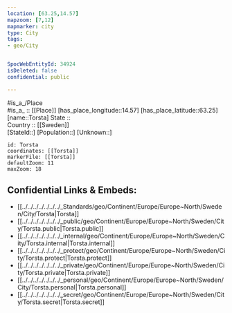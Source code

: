 ```yaml
---
location: [63.25,14.57] 
mapzoom: [7,12] 
mapmarker: city 
type: City
tags:
- geo/City


SpocWebEntityId: 34924
isDeleted: false
confidential: public

---
```

#is_a_/Place  
#is_a_ :: [[Place]] 
[has_place_longitude::14.57] 
[has_place_latitude::63.25] 
[name::Torsta] 
State ::  
Country :: [[Sweden]]  
[StateId::] 
[Population::] 
[Unknown::] 


```leaflet
id: Torsta
coordinates: [[Torsta]] 
markerFile: [[Torsta]] 
defaultZoom: 11 
maxZoom: 18
```


## Confidential Links & Embeds: 
- [[../../../../../../../_Standards/geo/Continent/Europe/Europe~North/Sweden/City/Torsta|Torsta]] 
- [[../../../../../../../_public/geo/Continent/Europe/Europe~North/Sweden/City/Torsta.public|Torsta.public]] 
- [[../../../../../../../_internal/geo/Continent/Europe/Europe~North/Sweden/City/Torsta.internal|Torsta.internal]] 
- [[../../../../../../../_protect/geo/Continent/Europe/Europe~North/Sweden/City/Torsta.protect|Torsta.protect]] 
- [[../../../../../../../_private/geo/Continent/Europe/Europe~North/Sweden/City/Torsta.private|Torsta.private]] 
- [[../../../../../../../_personal/geo/Continent/Europe/Europe~North/Sweden/City/Torsta.personal|Torsta.personal]] 
- [[../../../../../../../_secret/geo/Continent/Europe/Europe~North/Sweden/City/Torsta.secret|Torsta.secret]] 
